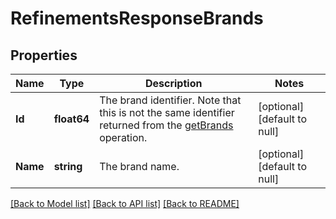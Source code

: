 # RefinementsResponseBrands

## Properties
Name | Type | Description | Notes
------------ | ------------- | ------------- | -------------
**Id** | **float64** | The brand identifier. Note that this is not the same identifier returned from the [getBrands](sponsored-brands/3-0/openapi#/Brands/getBrands) operation. | [optional] [default to null]
**Name** | **string** | The brand name. | [optional] [default to null]

[[Back to Model list]](../README.md#documentation-for-models) [[Back to API list]](../README.md#documentation-for-api-endpoints) [[Back to README]](../README.md)

